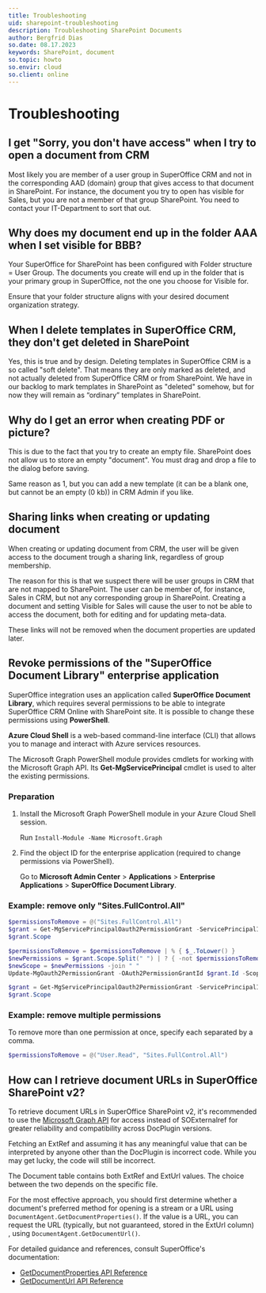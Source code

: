 ```yaml
---
title: Troubleshooting
uid: sharepoint-troubleshooting
description: Troubleshooting SharePoint Documents
author: Bergfrid Dias
so.date: 08.17.2023
keywords: SharePoint, document
so.topic: howto
so.envir: cloud
so.client: online
---
```


# Troubleshooting

## I get "Sorry, you don't have access" when I try to open a document from CRM​

Most likely you are member of a user group in SuperOffice CRM and not in the corresponding AAD (domain) group that gives access to that document in SharePoint. For instance, the document you try to open has visible for Sales, but you are not a member of that group SharePoint. You need to contact your IT-Department to sort that out.​

## Why does my document end up in the folder AAA when I set visible for BBB? ​

Your SuperOffice for SharePoint has been configured with Folder structure = User Group. The documents you create will end up in the folder that is your primary group in SuperOffice, not the one you choose for Visible for. ​

 Ensure that your folder structure aligns with your desired document organization strategy.

## When I delete templates in SuperOffice CRM, they don't get deleted in SharePoint​

Yes, this is true and by design. Deleting templates in SuperOffice CRM is a so called "soft delete". That means they are only marked as deleted, and not actually deleted from SuperOffice CRM or from SharePoint. We have in our backlog to mark templates in SharePoint as "deleted" somehow, but for now they will remain as “ordinary” templates in SharePoint.​

## Why do I get an error when creating PDF or picture?​

This is due to the fact that you try to create an empty file. SharePoint does not allow us to store an empty "document". You must drag and drop a file to the dialog before saving.​

Same reason as 1, but you can add a new template (it can be a blank one, but cannot be an empty (0 kb)) in CRM Admin​ if you like.

## Sharing links when creating or updating document

When creating or updating document from CRM, the user will be given access to the document trough a sharing link, regardless of group membership​.

The reason for this is that we suspect there will be user groups in CRM that are not mapped to SharePoint. The user can be member of, for instance, Sales in CRM, but not any corresponding group in SharePoint. Creating a document and setting Visible for Sales will cause the user to not be able to access the document, both for editing and for updating meta-data.​

These links will not be removed when the document properties are updated later.​

## Revoke permissions of the "SuperOffice Document Library" enterprise application

SuperOffice integration uses an application called **SuperOffice Document Library**, which requires several permissions to be able to integrate SuperOffice CRM Online with SharePoint site. It is possible to change these permissions using **PowerShell**.

**Azure Cloud Shell** is a web-based command-line interface (CLI) that allows you to manage and interact with Azure services resources.​

The Microsoft Graph PowerShell module provides cmdlets for working with the Microsoft Graph API. Its **Get-MgServicePrincipal** cmdlet is used to alter the existing permissions.​

### Preparation

1. Install the Microsoft Graph PowerShell module in your Azure Cloud Shell session.

    Run `Install-Module -Name Microsoft.Graph`

2. Find the object ID for the enterprise application (required to change permissions via PowerShell).

    Go to **Microsoft Admin Center** > **Applications** > **Enterprise Applications** > **SuperOffice Document Library**.

### Example: remove only "Sites.FullControl.All"

```powershell
$permissionsToRemove = @("Sites.FullControl.All")
$grant = Get-MgServicePrincipalOauth2PermissionGrant -ServicePrincipalId [your Object Id]
$grant.Scope

$permissionsToRemove = $permissionsToRemove | % { $_.ToLower() }
$newPermissions = $grant.Scope.Split(" ") | ? { -not $permissionsToRemove.Contains($_.ToLower()) }
$newScope = $newPermissions -join " "
Update-MgOauth2PermissionGrant -OAuth2PermissionGrantId $grant.Id -Scope $newScope

$grant = Get-MgServicePrincipalOauth2PermissionGrant -ServicePrincipalId [your Object Id]
$grant.Scope
```

### Example: remove multiple permissions

To remove more than one permission at once, specify each separated by a comma.

```powershell
$permissionsToRemove = @("User.Read", "Sites.FullControl.All")
```

## How can I retrieve document URLs in SuperOffice SharePoint v2?

To retrieve document URLs in SuperOffice SharePoint v2, it's recommended to use the [Microsoft Graph API][1] for access instead of SOExternalref for greater reliability and compatibility across DocPlugin versions. 

Fetching an ExtRef and assuming it has any meaningful value that can be interpreted by anyone other than the DocPlugin is incorrect code. While you may get lucky, the code will still be incorrect.

The Document table contains both ExtRef and ExtUrl values. The choice between the two depends on the specific file.

For the most effective approach, you should first determine whether a document's preferred method for opening is a stream or a URL using `DocumentAgent.GetDocumentProperties()`. If the value is a URL, you can request the URL (typically, but not guaranteed, stored in the ExtUrl column) , using `DocumentAgent.GetDocumentUrl()`.

For detailed guidance and references, consult SuperOffice's documentation:

- [GetDocumentProperties API Reference][2]
- [GetDocumentUrl API Reference][3]

<!-- Referenced links -->
[1]: https://docs.microsoft.com/en-us/graph/api/overview
[2]: https://docs.superoffice.com/en/api/reference/restful/rest/Document/v1DocumentEntity_GetDocumentProperties.html
[3]: https://docs.superoffice.com/en/api/reference/restful/rest/Document/v1DocumentEntity_GetDocumentUrl.html
